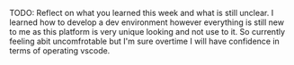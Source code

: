 TODO: Reflect on what you learned this week and what is still unclear.
I learned how to develop a dev environment however everything is still new to me as this platform is very unique looking and not use to it. So currently feeling abit uncomfrotable but I'm sure overtime I will have confidence in terms of operating vscode. 
